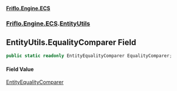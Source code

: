#### [Friflo.Engine.ECS](index.md 'index')
### [Friflo.Engine.ECS](Friflo.Engine.ECS.md 'Friflo.Engine.ECS').[EntityUtils](EntityUtils.md 'Friflo.Engine.ECS.EntityUtils')

## EntityUtils.EqualityComparer Field

```csharp
public static readonly EntityEqualityComparer EqualityComparer;
```

#### Field Value
[EntityEqualityComparer](EntityEqualityComparer.md 'Friflo.Engine.ECS.EntityEqualityComparer')